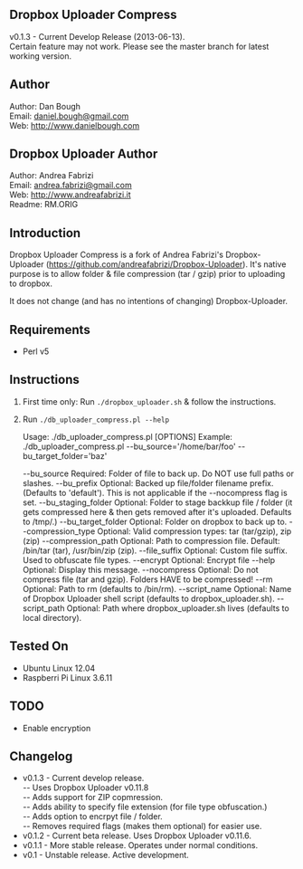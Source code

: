 Dropbox Uploader Compress
-------------------------
v0.1.3 - Current Develop Release (2013-06-13).  
Certain feature may not work.  Please see the master branch for latest working version.

Author
------
Author: Dan Bough  
Email:  daniel.bough@gmail.com  
Web:    http://www.danielbough.com  

Dropbox Uploader Author  
-----------------------
Author: Andrea Fabrizi  
Email:  andrea.fabrizi@gmail.com  
Web:    http://www.andreafabrizi.it  
Readme:  RM.ORIG

Introduction
------------
Dropbox Uploader Compress is a fork of Andrea Fabrizi's Dropbox-Uploader (https://github.com/andreafabrizi/Dropbox-Uploader).  It's native purpose is to allow folder & file compression (tar / gzip) prior to uploading to dropbox.  

It does not change (and has no intentions of changing) Dropbox-Uploader.

Requirements
------------
- Perl v5

Instructions
------------
1) First time only:  Run `./dropbox_uploader.sh` & follow the instructions.  
2) Run `./db_uploader_compress.pl --help`

    Usage:  ./db_uploader_compress.pl [OPTIONS]
    Example:  ./db_uploader_compress.pl     --bu_source='/home/bar/foo' --bu_target_folder='baz'

    --bu_source          Required:  Folder of file to back up.  Do NOT use full paths or slashes.
    --bu_prefix          Optional:  Backed up file/folder filename prefix. (Defaults to 'default').  This is not applicable if the --nocompress flag is set.
    --bu_staging_folder  Optional:  Folder to stage backkup file / folder (it gets compressed here & then gets removed after it's uploaded.  Defaults to /tmp/.)
    --bu_target_folder   Optional:  Folder on dropbox to back up to.
    --compression_type   Optional:  Valid compression types:  tar (tar/gzip), zip (zip)
    --compression_path   Optional:  Path to compression file.  Default:  /bin/tar (tar), /usr/bin/zip (zip).
    --file_suffix        Optional:  Custom file suffix.  Used to obfuscate file types.
    --encrypt            Optional:  Encrypt file
    --help               Optional:  Display this message.
    --nocompress         Optional:  Do not compress file (tar and gzip). Folders HAVE to be compressed!
    --rm                 Optional:  Path to rm (defaults to /bin/rm).
    --script_name        Optional:  Name of Dropbox Uploader shell script (defaults to dropbox_uploader.sh).
    --script_path        Optional:  Path where dropbox_uploader.sh lives (defaults to local directory).

Tested On
---------
- Ubuntu Linux 12.04
- Raspberri Pi Linux 3.6.11

TODO
----
- Enable encryption

Changelog
---------
- v0.1.3 - Current develop release.  
-- Uses Dropbox Uploader v0.11.8  
-- Adds support for ZIP copmression.  
-- Adds ability to specify file extension (for file type obfuscation.)  
-- Adds option to encrpyt file / folder.  
-- Removes required flags (makes them optional) for easier use.
- v0.1.2 - Current beta release.  Uses Dropbox Uploader v0.11.6.
- v0.1.1 - More stable release.  Operates under normal conditions.
- v0.1 - Unstable release.  Active development.  
